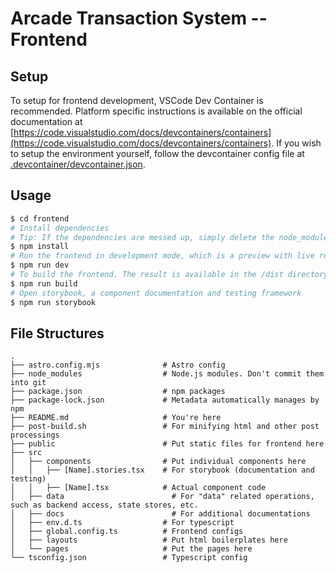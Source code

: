 # Arcade Transaction System -- Frontend

## Setup

To setup for frontend development, VSCode Dev Container is recommended. Platform specific instructions is available on the official documentation at [https://code.visualstudio.com/docs/devcontainers/containers](https://code.visualstudio.com/docs/devcontainers/containers). If you wish to setup the environment yourself, follow the devcontainer config file at [.devcontainer/devcontainer.json](.devcontainer/devcontainer.json).

## Usage

```sh
$ cd frontend
# Install dependencies
# Tip: If the dependencies are messed up, simply delete the node_module folder.
$ npm install
# Run the frontend in development mode, which is a preview with live reload.
$ npm run dev
# To build the frontend. The result is available in the /dist directory
$ npm run build
# Open storybook, a component documentation and testing framework
$ npm run storybook
```

## File Structures

```
.
├── astro.config.mjs              # Astro config
├── node_modules                  # Node.js modules. Don't commit them into git
├── package.json                  # npm packages
├── package-lock.json             # Metadata automatically manages by npm
├── README.md                     # You're here
├── post-build.sh                 # For minifying html and other post processings
├── public                        # Put static files for frontend here
├── src					
│   ├── components                # Put individual components here
│   │   ├── [Name].stories.tsx    # For storybook (documentation and testing)
│   │   ├── [Name].tsx            # Actual component code
│   ├── data                  		# For "data" related operations, such as backend access, state stores, etc.
│   ├── docs                  		# For additional documentations
│   ├── env.d.ts                  # For typescript
│   ├── global.config.ts          # Frontend configs
│   ├── layouts                   # Put html boilerplates here
│   └── pages                     # Put the pages here
└── tsconfig.json                 # Typescript config
```
